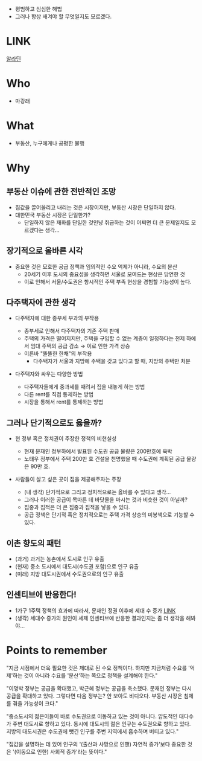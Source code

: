 
- 평범하고 심심한 해법 
- 그러나 항상 새겨야 할 무엇일지도 모르겠다. 

# LINK 

[알라딘](https://www.aladin.co.kr/shop/wproduct.aspx?ItemId=280333845)

# Who 
- 마강래 

# What
- 부동산, 누구에게나 공평한 불행 

# Why 

## 부동산 이슈에 관한 전반적인 조망 

- 집값을 끌어올리고 내리는 것은 시장이지만, 부동산 시장은 단일하지 않다. 
- 대한민국 부동산 시장은 단일한가? 
    + 단일하지 않은 재화를 단일한 것인냥 취급하는 것이 어쩌면 더 큰 문제일지도 모르겠다는 생각... 

## 장기적으로 올바른 시각 

- 중요한 것은 모호한 공급 정책과 임의적인 수요 억제가 아니라, 수요의 분산 
    + 20세기 이후 도시의 중요성을 생각하면 서울로 모여드는 현상은 당연한 것 
    + 이로 인해서 서울/수도권은 항시적인 주택 부족 현상을 경험할 가능성이 높다. 


## 다주택자에 관한 생각 

- 다주택자에 대한 종부세 부과의 부작용 
    + 종부세로 인해서 다주택자의 기존 주택 판매 
    + 주택의 가격은 떨어지지만, 주택을 구입할 수 없는 계층이 일정하다는 전제 하에서 임대 주택의 공급 감소 &rarr; 이로 인한 가격 상승 
    + 이른바 "똘똘한 한채"의 부작용 
        + 다주택자가 서울과 지방에 주택을 갖고 있다고 할 때, 지방의 주택만 처분 

- 다주택자와 싸우는 다양한 방법 
    + 다주택자들에게 중과세를 때려서 집을 내놓게 하는 방법 
    + 다른 rent를 직접 통제하는 방법 
    + 시장을 통해서 rent를 통제하는 방법 

## 그러나 단기적으로도 옳을까? 

- 현 정부 혹은 정치권이 주장한 정책의 비현실성 
    + 현재 문재인 정부하에서 발표된 수도권 공급 물량은 200만호에 육박 
    + 노태우 정부에서 주택 200만 호 건설을 천명했을 때 수도권에 계획된 공급 물량은 90만 호. 

- 사람들이 살고 싶은 곳이 집을 제공해주자는 주장 
    + (내 생각) 단기적으로 그리고 정치적으로는 옳바를 수 있다고 생각... 
    + 그러나 이러한 공급이 목마른 데 바닷물을 마시는 것과 비슷한 것이 아닐까? 
    + 집중과 집적은 더 큰 집중과 집적을 낳을 수 있다. 
    + 공급 정책은 단기적 혹은 정치적으로는 주택 가격 상승의 미봉책으로 기능할 수 있다. 

## 이촌 향도의 패턴 

- (과거) 과거는 농촌에서 도시로 인구 유출 
- (현재) 중소 도시에서 대도시(수도권 포함)으로 인구 유출 
- (미래) 지방 대도시권에서 수도권으로의 인구 유출 

## 인센티브에 반응한다! 

- 1가구 1주택 정책의 효과에 따라서, 문재인 정권 이후에 세대 수 증가 [LINK](https://www.mois.go.kr/frt/bbs/type010/commonSelectBoardArticle.do?bbsId=BBSMSTR_000000000008&nttId=82058)
- (생각) 세대수 증가의 원인이 세제 인센티브에 반응한 결과인지는 좀 더 생각을 해봐야... 



# Points to remember 

"지금 시점에서 더욱 필요한 것은 제대로 된 수요 정책이다. 하지만 지금처럼 수요를 '억제'하는 것이 아니라 수요를 '분산'하는 쪽으로 정책을 설계해야 한다." 

"이명박 정부는 공급을 확대했고, 박근혜 정부는 공급을 축소했다. 문재인 정부는 다시 공급을 확대하고 있다. 그렇다면 다음 정부는? 안 보아도 비디오다. 부동산 시장은 침체를 겪을 가능성이 크다."

"중소도시의 젊은이들이 바로 수도권으로 이동하고 있는 것이 아니다. 압도적인 대다수가 주변 대도시로 향하고 있다. 동시에 대도시의 젊은 인구는 수도권으로 향하고 있다. 지방의 대도시권은 수도권에 뺏긴 인구를 주변 지역에서 흡수하며 버티고 있다." 

"집값을 설명하는 데 있어 인구의 '(출산과 사망으로 인핸) 자연적 증가'보다 중요한 것은 '(이동으로 인한) 사회적 증가'라는 뜻이다."




